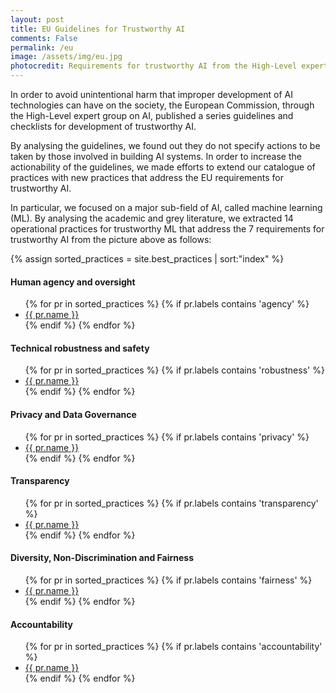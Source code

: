 ```yaml
---
layout: post
title: EU Guidelines for Trustworthy AI
comments: False
permalink: /eu
image: /assets/img/eu.jpg
photocredit: Requirements for trustworthy AI from the High-Level expert group on AI setup by the EU Commission.
---
```



In order to avoid unintentional harm that improper development of AI technologies can have on the society, the European Commission, through the High-Level expert group on AI, published a series guidelines and checklists for development of trustworthy AI.

By analysing the guidelines, we found out they do not specify actions to be taken by those involved in building AI systems.
In order to increase the actionability of the guidelines, we made efforts to extend our catalogue of practices with new practices that address the EU requirements for trustworthy AI.

In particular, we focused on a major sub-field of AI, called machine learning (ML).
By analysing the academic and grey literature, we extracted 14 operational practices for trustworthy ML that address the 7 requirements for trustworthy AI from the picture above as follows:

{% assign sorted_practices = site.best_practices  | sort:"index" %}

#### Human agency and oversight
<ul>
{% for pr in sorted_practices %}
  <!-- {{pr.labels}} -->
  {% if pr.labels contains 'agency' %}
     <li> <a href="{{pr.url}}">{{ pr.name }}</a> </li>
  {% endif %}
{% endfor %}
</ul>

#### Technical robustness and safety
<ul>
{% for pr in sorted_practices %}
  {% if pr.labels contains 'robustness' %}
    <li>  <a href="{{pr.url}}">{{ pr.name }}</a> </li>
  {% endif %}
{% endfor %}
</ul>

#### Privacy and Data Governance

<ul>
{% for pr in sorted_practices %}
  {% if pr.labels contains 'privacy' %}
    <li>  <a href="{{pr.url}}">{{ pr.name }}</a> </li>
  {% endif %}
{% endfor %}
</ul>

#### Transparency

<ul>
{% for pr in sorted_practices %}
  {% if pr.labels contains 'transparency' %}
    <li>  <a href="{{pr.url}}">{{ pr.name }}</a> </li>
  {% endif %}
{% endfor %}
</ul>


#### Diversity, Non-Discrimination and Fairness

<ul>
{% for pr in sorted_practices %}
  {% if pr.labels contains 'fairness' %}
    <li>  <a href="{{pr.url}}">{{ pr.name }}</a> </li>
  {% endif %}
{% endfor %}
</ul>

#### Accountability


<ul>
{% for pr in sorted_practices %}
  {% if pr.labels contains 'accountability' %}
    <li>  <a href="{{pr.url}}">{{ pr.name }}</a> </li>
  {% endif %}
{% endfor %}
</ul>

